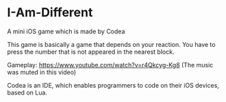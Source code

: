 # I-Am-Different
A mini iOS game which is made by Codea

This game is basically a game that depends on your reaction. 
You have to press the number that is not appeared in the nearest block.

Gameplay: https://www.youtube.com/watch?v=r4Qkcyg-Kg8 (The music was muted in this video)

Codea is an IDE, which enables programmers to code on their iOS devices, based on Lua.

